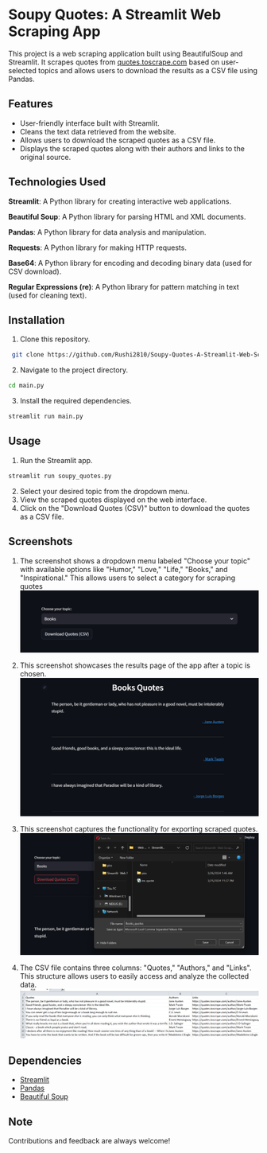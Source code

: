 
# Soupy Quotes: A Streamlit Web Scraping App

This project is a web scraping application built using BeautifulSoup and Streamlit. It scrapes quotes from [quotes.toscrape.com](https://quotes.toscrape.com) based on user-selected topics and allows users to download the results as a CSV file using Pandas.


## Features

- User-friendly interface built with Streamlit.
- Cleans the text data retrieved from the website.
- Allows users to download the scraped quotes as a CSV file.
- Displays the scraped quotes along with their authors and links to the original source.



## Technologies Used
**Streamlit**: A Python library for creating interactive web applications.

**Beautiful Soup**: A Python library for parsing HTML and XML documents.

**Pandas**: A Python library for data analysis and manipulation.

**Requests**: A Python library for making HTTP requests.

**Base64**: A Python library for encoding and decoding binary data (used for CSV download).

**Regular Expressions (re)**: A Python library for pattern matching in text (used for cleaning text).


## Installation

1. Clone this repository.

```bash
 git clone https://github.com/Rushi2810/Soupy-Quotes-A-Streamlit-Web-Scraping-App.git

```
2. Navigate to the project directory.
```bash
cd main.py

```
3. Install the required dependencies.
```bash
streamlit run main.py
```
## Usage

1. Run the Streamlit app.
```bash
streamlit run soupy_quotes.py

```
2. Select your desired topic from the dropdown menu.
3. View the scraped quotes displayed on the web interface.
4. Click on the "Download Quotes (CSV)" button to download the quotes as a CSV file. 

## Screenshots

1. The screenshot shows a dropdown menu labeled "Choose your topic" with available options like "Humor," "Love," "Life," "Books," and "Inspirational." This allows users to select a category for scraping quotes 
![](pics/selectbox.png)

2. This screenshot showcases the results page of the app after a topic is chosen.
![](pics/quotes.png)

3.  This screenshot captures the functionality for exporting scraped quotes.
![](pics/download.png)

4. The CSV file contains three columns: "Quotes," "Authors," and "Links". This structure allows users to easily access and analyze the collected data.
![](pics/excel.png)
## Dependencies

 - [Streamlit](https://streamlit.io)
 - [Pandas](https://pandas.pydata.org/docs/)
 - [Beautiful Soup](https://www.crummy.com/software/BeautifulSoup/bs4/doc/)


## Note

Contributions and feedback are always welcome!


